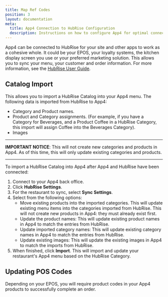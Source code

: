 ```yaml
---
title: Map Ref Codes
position: 3
layout: documentation
meta:
  title: App4 Connection to HubRise Configuration
  description: Instructions on how to configure App4 for optimal connection to HubRise and other platforms.
---
```


App4 can be connected to HubRise for your site and other apps to work as a cohesive whole. It could be your EPOS, your loyalty systems, the kitchen display screen you use or your preferred marketing solution. This allows you to sync your menu, your customer and order information. For more information, see the [HubRise User Guide](/apps/hubrise). 

## Catalog Import

This allows you to import a HubRise Catalog into your App4 menu.  The following data is imported from HubRise to App4:

- Category and Product names.
- Product and Category assignments. (For example, if you have a Category for Beverages, and a Product Coffee in a HubRise Category, this import will assign Coffee into the Beverages Category).
- Images

---

**IMPORTANT NOTICE**: This will not create new categories and products in App4. As of this time, this will only update existing categories and products.

---

To import a HubRise Catalog into App4 after App4 and HubRise have been connected:

1. Connect to your App4 back office.
1. Click **HubRise Settings**.
1. For the restaurant to sync, select **Sync Settings**.
1. Select from the following options:
    -  Move existing products into the imported categories.  This will update existing menu items into the categories imported from HubRise.  This will not create new products in App4: they must already exist first.
    - Update the product names: This will update existing product names in App4 to match the entries from HubRise.
    - Update imported category names: This will update existing category names in App4 to match the entries from HubRise.
    - Update existing images:  This will update the existing images in App4 to match the imports from HubRise.
1. When finished, click **Import**. This will import and update your restaurant's App4 menu based on the HubRise Category.

## Updating POS Codes

Depending on your EPOS, you will require product codes in your App4 products to successfully complete an order.
